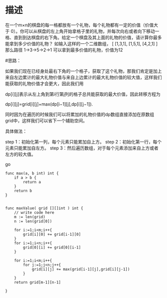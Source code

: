 # 描述
在一个m×n的棋盘的每一格都放有一个礼物，每个礼物都有一定的价值（价值大于 0）。你可以从棋盘的左上角开始拿格子里的礼物，并每次向右或者向下移动一格、直到到达棋盘的右下角。给定一个棋盘及其上面的礼物的价值，请计算你最多能拿到多少价值的礼物？
如输入这样的一个二维数组，
[
[1,3,1],
[1,5,1],
[4,2,1]
]
那么路径 1→3→5→2→1 可以拿到最多价值的礼物，价值为12

#思路：

如果我们现在已经身处最右下角的一个格子，获取了这个礼物，那我们肯定是加上来自左边累计的最大礼物价值与来自上边累计的最大礼物价值的较大值，这样我们能获取的礼物价值才会更大，因此我们用

dp[i][j]表示从左上角到第i行第j列的格子总共能获取的最大价值，因此转移方程为

dp[i][j]=grid[i][j]+max(dp[i−1][j],dp[i][j−1]).

同时因为在遍历的时候我们可以将累加的礼物价值的dp数组直接添加在原数组grid中，这样我们可以省下一个辅助空间。

具体做法：

step 1：初始化第一列，每个元素只能累加自上方。
step 2：初始化第一行，每个元素只能累加自左方。
step 3：然后遍历数组，对于每个元素添加来自上方或者左方的较大值。


go
```
func max(a, b int) int {
	if a > b {
		return a
	}
	return b
}


func maxValue( grid [][]int ) int {
    // write code here
    m := len(grid)
    n := len(grid[0])

    for i:=1;i<m;i++{
        grid[i][0] += grid[i-1][0]
    }
    for i:=1;i<n;i++{
        grid[0][i] += grid[0][i-1]
    }

    for i:=1;i<m;i++{
        for j:=1;j<n;j++{
            grid[i][j] += max(grid[i-1][j],grid[i][j-1])
        }
    }
    return grid[m-1][n-1]

}
```